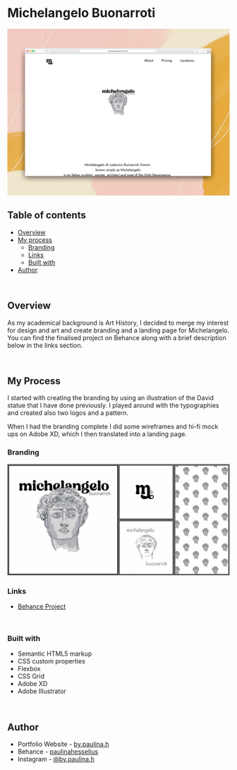 # Michelangelo Buonarroti

![preview](safarimichelangelobg.png)


## Table of contents

- [Overview](#overview)
- [My process](#my-process)
  - [Branding](#branding)
  - [Links](#links)
  - [Built with](#built-with)
- [Author](#author)

<br>

## Overview

As my academical background is Art History, I decided to merge my interest for design and art and create branding and a landing page for Michelangelo.
You can find the finalised project on Behance along with a brief description below in the links section.

<br>

## My Process

I started with creating the branding by using an illustration of the David statue that I have done previously. I played around with the typographies and created also two logos and a pattern.

When I had the branding complete I did some wireframes and hi-fi mock ups on Adobe XD, which I then translated into a landing page.

### Branding
![branding](/brandingscreenshot.png)


### Links

- [Behance Project](https://www.behance.net/gallery/139042505/Michelangelo-Website-Branding)


<br>

### Built with

- Semantic HTML5 markup
- CSS custom properties
- Flexbox
- CSS Grid
- Adobe XD
- Adobe Illustrator

<br>

## Author

- Portfolio Website - [by.paulina.h](https://bypaulinah.myportfolio.com/)
- Behance - [paulinahesselius](https://www.behance.net/paulinahesselius)
- Instagram - [@by.paulina.h](https://www.instagram.com/by.paulina.h/)


